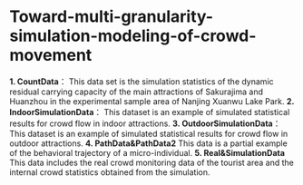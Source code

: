 # Toward-multi-granularity-simulation-modeling-of-crowd-movement
**1. CountData**：
This data set is the simulation statistics of the dynamic residual carrying capacity 
of the main attractions of Sakurajima and Huanzhou in the experimental sample area of Nanjing Xuanwu Lake Park.
**2. IndoorSimulationData**：
This dataset is an example of simulated statistical results for crowd flow in indoor attractions.
**3. OutdoorSimulationData**：
This dataset is an example of simulated statistical results for crowd flow in outdoor attractions.
**4. PathData&PathData2**
This data is a partial example of the behavioral trajectory of a micro-individual.
**5. Real&SimulationData**
This data includes the real crowd monitoring data of the tourist area and the internal crowd statistics obtained from the simulation.
